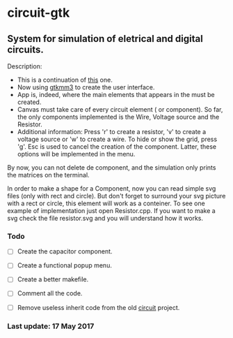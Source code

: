 # circuit-gtk

## System for simulation of eletrical and digital circuits.

Description:
- This is a continuation of [this](https://github.com/Felipe-Aquino/circuit/tree/develop) one.
- Now using [gtkmm3](https://developer.gnome.org/gtkmm-tutorial/stable/) to create the user interface.
- App is, indeed, where the main elements that appears in the must be created. 
- Canvas must take care of every circuit element ( or component). So far, the only components implemented is the Wire, Voltage source and the Resistor.  
- Additional information: Press 'r' to create a resistor, 'v' to create a voltage source or 'w' to create a wire. To hide or show the grid, press 'g'. Esc is used to cancel the creation of the component. Latter, these options will be implemented in the menu. 

By now, you can not delete de component, and the simulation only prints the matrices on the terminal.

In order to make a shape for a Component, now you can read simple svg files (only with rect and circle). But don't forget to surround your svg picture with a rect or circle, this element will work as a conteiner.
To see one example of implementation just open Resistor.cpp. If you want to make a svg check the file resistor.svg and you will understand how it works.  

### Todo
- [ ]  Create the capacitor component.
- [ ]  Create a functional popup menu.
- [ ]  Create a better makefile.
- [ ]  Comment all the code.
- [ ]  Remove useless inherit code from the old [circuit](https://github.com/Felipe-Aquino/circuit/tree/develop) project.




### Last update: 17 May 2017  